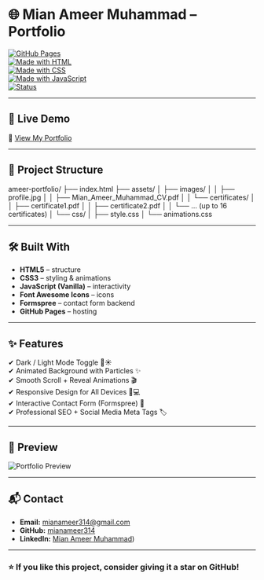 # 🌐 Mian Ameer Muhammad – Portfolio  

[![GitHub Pages](https://img.shields.io/badge/Deploy-GitHub%20Pages-blue?logo=github)](https://mianameer314.github.io/portfolio/)  
[![Made with HTML](https://img.shields.io/badge/Code-HTML5-orange?logo=html5)](#)  
[![Made with CSS](https://img.shields.io/badge/Style-CSS3-blue?logo=css3)](#)  
[![Made with JavaScript](https://img.shields.io/badge/Script-JavaScript-yellow?logo=javascript)](#)  
[![Status](https://img.shields.io/badge/Portfolio-Live-success)](https://mianameer314.github.io/portfolio/)  

---

## 🚀 Live Demo  
🔗 [View My Portfolio](https://mianameer314.github.io/ameer-portfolio/)  

---

## 📂 Project Structure  

ameer-portfolio/
├── index.html
├── assets/
│   ├── images/
│   │   ├── profile.jpg
│   │   ├── Mian_Ameer_Muhammad_CV.pdf
│   │   └── certificates/
│   │       ├── certificate1.pdf
│   │       ├── certificate2.pdf
│   │       └── ... (up to 16 certificates)
│   └── css/
│       ├── style.css
│       └── animations.css


---

## 🛠️ Built With  
- **HTML5** – structure  
- **CSS3** – styling & animations  
- **JavaScript (Vanilla)** – interactivity  
- **Font Awesome Icons** – icons  
- **Formspree** – contact form backend  
- **GitHub Pages** – hosting  

---

## ✨ Features  
✔ Dark / Light Mode Toggle 🌙☀️  
✔ Animated Background with Particles ✨  
✔ Smooth Scroll + Reveal Animations 🎬  
✔ Responsive Design for All Devices 📱💻  
✔ Interactive Contact Form (Formspree) 📧  
✔ Professional SEO + Social Media Meta Tags 🏷️  

---

## 📸 Preview  
![Portfolio Preview](assets/images/profile.jpg)  

---

## 📬 Contact  
- **Email:** [mianameer314@gmail.com](mailto:mianameer314@gmail.com)  
- **GitHub:** [mianameer314](https://github.com/mianameer314)  
- **LinkedIn:** [Mian Ameer Muhammad]([https://linkedin.com/in/mian-ameer-muhammad/))  

---

### ⭐ If you like this project, consider giving it a **star** on GitHub!

